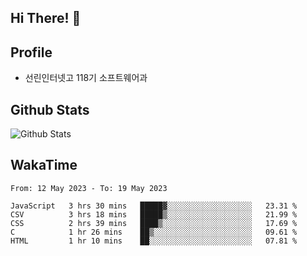 ## Hi There! 👋

## Profile

-   선린인터넷고 118기 소프트웨어과

## Github Stats

![Github Stats](https://github-readme-stats.vercel.app/api/top-langs/?username=NY0510&theme=tokyonight&hide_border=true&layout=compact)

## WakaTime

<!--START_SECTION:waka-->

```text
From: 12 May 2023 - To: 19 May 2023

JavaScript   3 hrs 30 mins   █████▓░░░░░░░░░░░░░░░░░░░   23.31 %
CSV          3 hrs 18 mins   █████▒░░░░░░░░░░░░░░░░░░░   21.99 %
CSS          2 hrs 39 mins   ████▒░░░░░░░░░░░░░░░░░░░░   17.69 %
C            1 hr 26 mins    ██▒░░░░░░░░░░░░░░░░░░░░░░   09.61 %
HTML         1 hr 10 mins    ██░░░░░░░░░░░░░░░░░░░░░░░   07.81 %
```

<!--END_SECTION:waka-->

